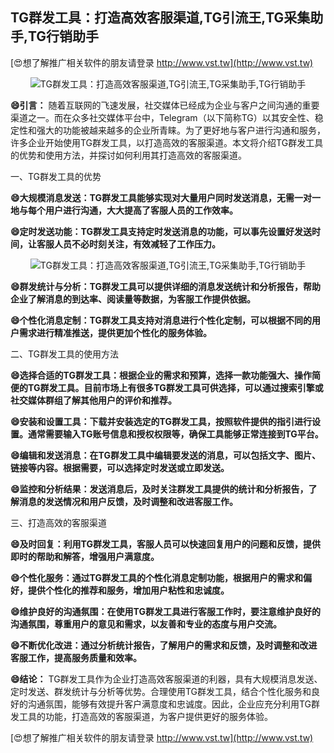 ## **TG群发工具：打造高效客服渠道,TG引流王,TG采集助手,TG行销助手**

[😍想了解推广相关软件的朋友请登录 http://www.vst.tw](http://www.vst.tw)

 <center><img src="https://vst.tw/MP4/tuiguang/png/0.png" alt="TG群发工具：打造高效客服渠道,TG引流王,TG采集助手,TG行销助手"></center>

**😄引言：**
随着互联网的飞速发展，社交媒体已经成为企业与客户之间沟通的重要渠道之一。而在众多社交媒体平台中，Telegram（以下简称TG）以其安全性、稳定性和强大的功能被越来越多的企业所青睐。为了更好地与客户进行沟通和服务，许多企业开始使用TG群发工具，以打造高效的客服渠道。本文将介绍TG群发工具的优势和使用方法，并探讨如何利用其打造高效的客服渠道。

一、TG群发工具的优势

**😄大规模消息发送：TG群发工具能够实现对大量用户同时发送消息，无需一对一地与每个用户进行沟通，大大提高了客服人员的工作效率。**

**😄定时发送功能：TG群发工具支持定时发送消息的功能，可以事先设置好发送时间，让客服人员不必时刻关注，有效减轻了工作压力。**

 <center><img src="https://vst.tw/MP4/tuiguang/png/1.png" alt="TG群发工具：打造高效客服渠道,TG引流王,TG采集助手,TG行销助手"></center>

**😄群发统计与分析：TG群发工具可以提供详细的消息发送统计和分析报告，帮助企业了解消息的到达率、阅读量等数据，为客服工作提供依据。**

**😄个性化消息定制：TG群发工具支持对消息进行个性化定制，可以根据不同的用户需求进行精准推送，提供更加个性化的服务体验。**

二、TG群发工具的使用方法

**😄选择合适的TG群发工具：根据企业的需求和预算，选择一款功能强大、操作简便的TG群发工具。目前市场上有很多TG群发工具可供选择，可以通过搜索引擎或社交媒体群组了解其他用户的评价和推荐。**

**😄安装和设置工具：下载并安装选定的TG群发工具，按照软件提供的指引进行设置。通常需要输入TG账号信息和授权权限等，确保工具能够正常连接到TG平台。**

**😄编辑和发送消息：在TG群发工具中编辑要发送的消息，可以包括文字、图片、链接等内容。根据需要，可以选择定时发送或立即发送。**

**😄监控和分析结果：发送消息后，及时关注群发工具提供的统计和分析报告，了解消息的发送情况和用户反馈，及时调整和改进客服工作。**

三、打造高效的客服渠道

**😄及时回复：利用TG群发工具，客服人员可以快速回复用户的问题和反馈，提供即时的帮助和解答，增强用户满意度。**

**😄个性化服务：通过TG群发工具的个性化消息定制功能，根据用户的需求和偏好，提供个性化的推荐和服务，增加用户粘性和忠诚度。**

**😄维护良好的沟通氛围：在使用TG群发工具进行客服工作时，要注意维护良好的沟通氛围，尊重用户的意见和需求，以友善和专业的态度与用户交流。**

**😄不断优化改进：通过分析统计报告，了解用户的需求和反馈，及时调整和改进客服工作，提高服务质量和效率。**

**😄结论：**
TG群发工具作为企业打造高效客服渠道的利器，具有大规模消息发送、定时发送、群发统计与分析等优势。合理使用TG群发工具，结合个性化服务和良好的沟通氛围，能够有效提升客户满意度和忠诚度。因此，企业应充分利用TG群发工具的功能，打造高效的客服渠道，为客户提供更好的服务体验。

[😍想了解推广相关软件的朋友请登录 http://www.vst.tw](http://www.vst.tw)



